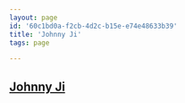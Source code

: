 ```yaml
---
layout: page
id: '60c1bd0a-f2cb-4d2c-b15e-e74e48633b39'
title: 'Johnny Ji'
tags: page

---
```

  
<h2 class="text-3xl font-semibold mb-4"><a href="/journals/Johnny Ji">Johnny Ji</a></h2>

<div class="space-y-2">

</div>
